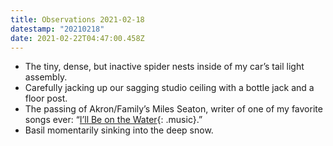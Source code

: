 ```yaml
---
title: Observations 2021-02-18
datestamp: "20210218"
date: 2021-02-22T04:47:00.458Z
---
```

- The tiny, dense, but inactive spider nests inside of my car’s tail light assembly.
- Carefully jacking up our sagging studio ceiling with a bottle jack and a floor post.
- The passing of Akron/Family’s Miles Seaton, writer of one of my favorite songs ever: “[I’ll Be on the Water](https://akronfamily.bandcamp.com/track/ill-be-on-the-water){: .music}.”
- Basil momentarily sinking into the deep snow.